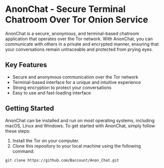 # AnonChat - Secure Terminal Chatroom Over Tor Onion Service

AnonChat is a secure, anonymous, and terminal-based chatroom application that operates over the Tor network. With AnonChat, you can communicate with others in a private and encrypted manner, ensuring that your conversations remain untraceable and protected from prying eyes.

## Key Features

- Secure and anonymous communication over the Tor network
- Terminal-based interface for a unique and intuitive experience
- Strong encryption to protect your conversations
- Easy to use and fast-loading interface

## Getting Started

AnonChat can be installed and run on most operating systems, including macOS, Linux and Windows. To get started with AnonChat, simply follow these steps:

1. Install the Tor on your computer.
2. Clone this repository to your local machine using the following command:

`git clone https://github.com/Baccount/Anon_Chat.git`
